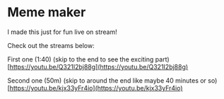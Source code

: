 # Meme maker

I made this just for fun live on stream!

Check out the streams below:

First one (1:40) (skip to the end to see the exciting part)
[https://youtu.be/Q321I2bj88g](https://youtu.be/Q321I2bj88g)

Second one (50m) (skip to around the end like maybe 40 minutes or so)
[https://youtu.be/kjx33yFr4io](https://youtu.be/kjx33yFr4io)
